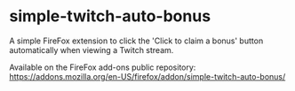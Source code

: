# simple-twitch-auto-bonus
A simple FireFox extension to click the 'Click to claim a bonus' button automatically when viewing a Twitch stream.

Available on the FireFox add-ons public repository: https://addons.mozilla.org/en-US/firefox/addon/simple-twitch-auto-bonus/
